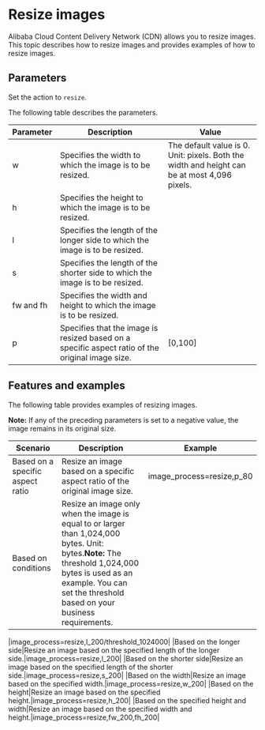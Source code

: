 # Resize images

Alibaba Cloud Content Delivery Network \(CDN\) allows you to resize images. This topic describes how to resize images and provides examples of how to resize images.

## Parameters

Set the action to `resize`.

The following table describes the parameters.

|Parameter|Description|Value|
|---------|-----------|-----|
|w|Specifies the width to which the image is to be resized.|The default value is 0. Unit: pixels. Both the width and height can be at most 4,096 pixels.|
|h|Specifies the height to which the image is to be resized.|
|l|Specifies the length of the longer side to which the image is to be resized.|
|s|Specifies the length of the shorter side to which the image is to be resized.|
|fw and fh|Specifies the width and height to which the image is to be resized.|
|p|Specifies that the image is resized based on a specific aspect ratio of the original image size.|\[0,100\]|

## Features and examples

The following table provides examples of resizing images.

**Note:** If any of the preceding parameters is set to a negative value, the image remains in its original size.

|Scenario|Description|Example|
|--------|-----------|-------|
|Based on a specific aspect ratio|Resize an image based on a specific aspect ratio of the original image size.|image\_process=resize,p\_80|
|Based on conditions|Resize an image only when the image is equal to or larger than 1,024,000 bytes. Unit: bytes.**Note:** The threshold 1,024,000 bytes is used as an example. You can set the threshold based on your business requirements.

|image\_process=resize,l\_200/threshold\_1024000|
|Based on the longer side|Resize an image based on the specified length of the longer side.|image\_process=resize,l\_200|
|Based on the shorter side|Resize an image based on the specified length of the shorter side.|image\_process=resize,s\_200|
|Based on the width|Resize an image based on the specified width.|image\_process=resize,w\_200|
|Based on the height|Resize an image based on the specified height.|image\_process=resize,h\_200|
|Based on the specified height and width|Resize an image based on the specified width and height.|image\_process=resize,fw\_200,fh\_200|

